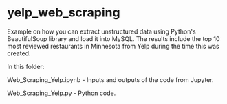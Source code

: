 # yelp_web_scraping

Example on how you can extract unstructured data using Python's BeautifulSoup library and load it into MySQL. The results include the top 10 most reviewed restaurants in Minnesota from Yelp during the time this was created. 

In this folder: 

Web_Scraping_Yelp.ipynb - Inputs and outputs of the code from Jupyter. 

Web_Scraping_Yelp.py - Python code.
